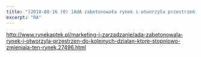 ```yaml
---
title: "[2018-08-16 (0) ]AdA zabetonowała rynek i otworzyła przestrzeń do kolejnych działań, które stopniowo zmieniają ten rynek"
excerpt: "RA"
---
```

http://www.rynekaptek.pl/marketing-i-zarzadzanie/ada-zabetonowala-rynek-i-otworzyla-przestrzen-do-kolejnych-dzialan-ktore-stopniowo-zmieniaja-ten-rynek,27496.html
